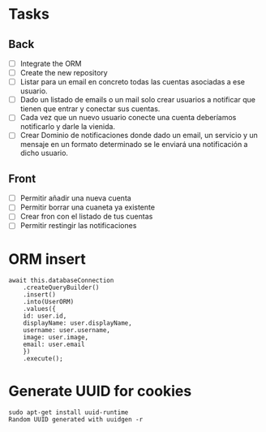 # Tasks

## Back

- [ ] Integrate the ORM
- [ ] Create the new repository
- [ ] Listar para un email en concreto todas las cuentas asociadas a ese usuario.
- [ ] Dado un listado de emails o un mail solo crear usuarios a notificar que tienen que entrar y conectar sus cuentas.
- [ ] Cada vez que un nuevo usuario conecte una cuenta deberíamos notificarlo y darle la vienida.
- [ ] Crear Dominio de notificaciones donde dado un email, un servicio y un mensaje en un formato determinado se le enviará una notificación a dicho usuario.

## Front

- [ ] Permitir añadir una nueva cuenta
- [ ] Permitir borrar una cuaneta ya existente
- [ ] Crear fron con el listado de tus cuentas
- [ ] Permitir restingir las notificaciones

# ORM insert

```
await this.databaseConnection
    .createQueryBuilder()
    .insert()
    .into(UserORM)
    .values({
    id: user.id,
    displayName: user.displayName,
    username: user.username,
    image: user.image,
    email: user.email
    })
    .execute();
```

# Generate UUID for cookies

```
sudo apt-get install uuid-runtime
Random UUID generated with uuidgen -r
```
